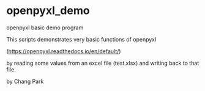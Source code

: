 # openpyxl_demo
openpyxl basic demo program

This scripts demonstrates very basic functions of openpyxl 

(https://openpyxl.readthedocs.io/en/default/)

by reading some values from an excel file (test.xlsx) and writing back to that file.

by Chang Park
